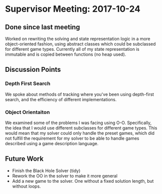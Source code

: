 # Supervisor Meeting: 2017-10-24

## Done since last meeting

Worked on rewriting the solving and state representation logic in a more
object-oriented fashion, using abstract classes which could be subclassed for
different game types. Currently all of my state representation is immutable
and is copied between functions (no heap used).

## Discussion Points

### Depth First Search

We spoke about methods of tracking where you've been using depth-first search,
and the efficiency of different implementations.

### Object Orientaiton

We examined some of the problems I was facing using O-O. Specifically, the idea
that I would use different subclasses for different game types. This would mean
that my solver could only handle the preset games, which did not fulfill the
requirement for my solver to be able to handle games described using a game
description language.

## Future Work

- Finish the Black Hole Solver (tidy)
- Rework the OO in the solver to make it more general
- Add a new game to the solver. One without a fixed solution length, but without
  loops.
